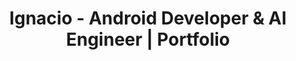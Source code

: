 ---
title: "Ignacio - Android Developer & AI Engineer | Portfolio"
description: "Ignacio - Senior Android Developer & AI Engineer with 5+ years experience. Specializing in mobile development, machine learning, and open-source projects. Based in Valencia, Spain."
keywords: ["Android Developer", "AI Engineer", "Mobile Development", "Kotlin", "Python", "Machine Learning", "Valencia", "Spain", "Software Engineer"]
---